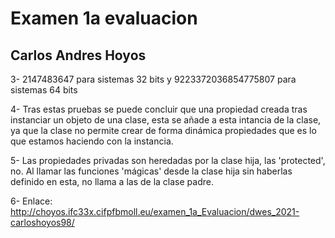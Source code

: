 # Examen 1a evaluacion
## Carlos Andres Hoyos


3- 2147483647 para sistemas 32 bits y 9223372036854775807 para sistemas 64 bits

4- Tras estas pruebas se puede concluir que una propiedad creada tras instanciar un objeto de una clase, esta se añade a esta intancia de la clase, ya que la clase no permite crear de forma dinámica propiedades que es lo que estamos haciendo con la instancia.

5- Las propiedades privadas son heredadas por la clase hija, las 'protected', no.
Al llamar las funciones 'mágicas' desde la clase hija sin haberlas definido en esta, no llama a las de la clase padre.

6- Enlace: http://choyos.ifc33x.cifpfbmoll.eu/examen_1a_Evaluacion/dwes_2021-carloshoyos98/